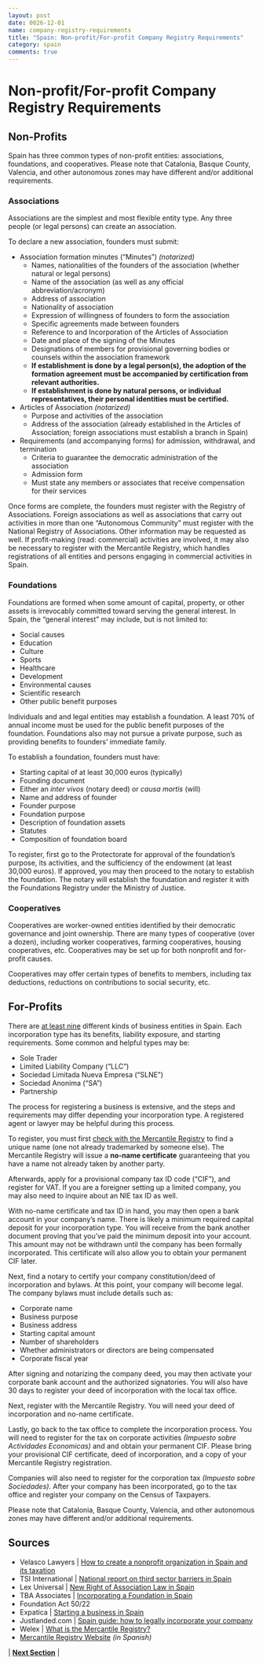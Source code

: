 ```yaml
---
layout: post
date: 0026-12-01
name: company-registry-requirements
title: "Spain: Non-profit/For-profit Company Registry Requirements"
category: spain
comments: true
---
```

# Non-profit/For-profit Company Registry Requirements

## Non-Profits

Spain has three common types of non-profit entities: associations, foundations, and cooperatives. Please note that Catalonia, Basque County, Valencia, and other autonomous zones may have different and/or additional requirements. 

### Associations
Associations are the simplest and most flexible entity type. Any three people (or legal persons) can create an association.  

To declare a new association, founders must submit:
- Association formation minutes (“Minutes”) *(notarized)*
  - Names, nationalities of the founders of the association (whether natural or legal persons)
  - Name of the association (as well as any official abbreviation/acronym)
  - Address of association
  - Nationality of association
  - Expression of willingness of founders to form the association
  - Specific agreements made between founders
  - Reference to and Incorporation of the Articles of Association
  - Date and place of the signing of the Minutes 
  - Designations of members for provisional governing bodies or counsels within the association framework
  - **If establishment is done by a legal person(s), the adoption of the formation agreement must be accompanied by certification from relevant authorities.**
  - **If establishment is done by natural persons, or individual representatives, their personal identities must be certified.**
- Articles of Association *(notarized)*
  - Purpose and activities of the association
  - Address of the association (already established in the Articles of Association; foreign associations must establish a branch in Spain)
- Requirements (and accompanying forms) for admission, withdrawal, and termination
  - Criteria to guarantee the democratic administration of the association
  - Admission form
  - Must state any members or associates that receive compensation for their services

Once forms are complete, the founders must register with the Registry of Associations. Foreign associations as well as associations that carry out activities in more than one “Autonomous Community” must register with the National Registry of Associations. Other information may be requested as well. 
If profit-making (read: commercial) activities are involved, it may also be necessary to register with the Mercantile Registry, which handles registrations of all entities and persons engaging in commercial activities in Spain. 
 
### Foundations
Foundations are formed when some amount of capital, property, or other assets is irrevocably committed toward serving the general interest. In Spain, the “general interest” may include, but is not limited to: 
- Social causes
- Education
- Culture
- Sports
- Healthcare
- Development
- Environmental causes
- Scientific research
- Other public benefit purposes

Individuals and and legal entities may establish a foundation. A least 70% of annual income must be used for the public benefit purposes of the foundation. Foundations also may not pursue a private purpose, such as providing benefits to founders’ immediate family. 

To establish a foundation, founders must have:
- Starting capital of at least 30,000 euros (typically) 
- Founding document
- Either an *inter vivos* (notary deed) or *causa mortis* (will)
- Name and address of founder
- Founder purpose
- Foundation purpose
- Description of foundation assets
- Statutes
- Composition of foundation board

To register, first go to the Protectorate for approval of the foundation’s purpose, its activities, and the sufficiency of the endowment (at least 30,000 euros). If approved, you may then proceed to the notary to establish the foundation. The notary will establish the foundation and register it with the Foundations Registry under the Ministry of Justice. 

### Cooperatives
Cooperatives are worker-owned entities identified by their democratic governance and joint ownership. There are many types of cooperative (over a dozen), including worker cooperatives, farming cooperatives, housing cooperatives, etc. Cooperatives may be set up for both nonprofit and for-profit causes. 

Cooperatives may offer certain types of benefits to members, including tax deductions, reductions on contributions to social security, etc.  

## For-Profits

There are [at least nine](https://www.justlanded.com/english/Spain/Spain-Guide/Business/Business-Entities) different kinds of business entities in Spain. Each incorporation type has its benefits, liability exposure, and starting requirements. Some common and helpful types may be:
- Sole Trader
- Limited Liability Company (“LLC”)
- Sociedad Limitada Nueva Empresa (“SLNE”)
- Sociedad Anonima (“SA”)
- Partnership 

The process for registering a business is extensive, and the steps and requirements may differ depending your incorporation type. A registered agent or lawyer may be helpful during this process.

To register, you must first [check with the Mercantile Registry](http://www.rmc.es/) to find a unique name (one not already trademarked by someone else). The Mercantile Registry will issue a **no-name certificate** guaranteeing that you have a name not already taken by another party.

Afterwards, apply for a provisional company tax ID code (“CIF”), and register for VAT. If you are a foreigner setting up a limited company, you may also need to inquire about an NIE tax ID as well. 

With no-name certificate and tax ID in hand, you may then open a bank account in your company’s name. There is likely a minimum required capital deposit for your incorporation type. You will receive from the bank another document proving that you’ve paid the minimum deposit into your account. This amount may not be withdrawn until the company has been formally incorporated. This certificate will also allow you to obtain your permanent CIF later. 

Next, find a notary to certify your company constitution/deed of incorporation and bylaws. At this point, your company will become legal. The company bylaws must include details such as:
- Corporate name
- Business purpose
- Business address
- Starting capital amount
- Number of shareholders
- Whether administrators or directors are being compensated 
- Corporate fiscal year 

After signing and notarizing the company deed, you may then activate your corporate bank account and the authorized signatories. You will also have 30 days to register your deed of incorporation with the local tax office. 

Next, register with the Mercantile Registry. You will need your deed of incorporation and no-name certificate. 

Lastly, go back to the tax office to complete the incorporation process. You will need to register for the tax on corporate activities *(Impuesto sobre Actividades Economicas)* and and obtain your permanent CIF. Please bring your provisional CIF certificate, deed of incorporation, and a copy of your Mercantile Registry registration.

Companies will also need to register for the corporation tax *(Impuesto sobre Sociedades).* After your company has been incorporated, go to the tax office and register your company on the Census of Taxpayers. 

Please note that Catalonia, Basque County, Valencia, and other autonomous zones may have different and/or additional requirements.  


Sources
---
- Velasco Lawyers | [How to create a nonprofit organization in Spain and its taxation](http://www.velascolawyers.com/en/company-law/100-how-to-create-a-non-profit-organisation-in-spain-and-its-taxation.html)
- TSI International | [National report on third sector barriers in Spain](http://thirdsectorimpact.eu/site/assets/uploads/documentations/tsi-national-report-no-8-third-sector-barriers-spain/TSI-National-Report-No-8-Spain-77p-1x-.pdf)
- Lex Universal | [New Right of Association Law in Spain](http://lexuniversal.com/en/articles/909)
- TBA Associates | [Incorporating a Foundation in Spain](https://www.tba-associates.com/incorporating-a-foundation-in-spain-legal-and-fiscal-profile)
- Foundation Act 50/22 
- Expatica | [Starting a business in Spain](https://www.expatica.com/es/employment/Starting-a-business-in-Spain_101459.html)
- Justlanded.com | [Spain guide: how to legally incorporate your company](https://www.justlanded.com/english/Spain/Spain-Guide/Business/Incorporation)
- Welex | [What is the Mercantile Registry?](https://welex.es/mercantile-registry-registro-mercantil-spain-formalities-can-must-done-registry/)
- [Mercantile Registry Website](http://www.rmc.es) *(in Spanish)*

| **[Next Section]( https://neo-project.github.io/global-blockchain-compliance-hub//spain/spain-team-member-nationality-requirements.html)** |
